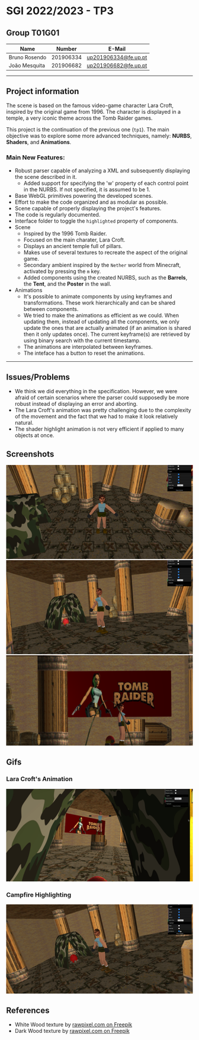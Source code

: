# SGI 2022/2023 - TP3

## Group T01G01
| Name             | Number    | E-Mail             |
| ---------------- | --------- | ------------------ |
| Bruno Rosendo         | 201906334 | up201906334@fe.up.pt                |
| João Mesquita         | 201906682 | up201906682@fe.up.pt                |

----
## Project information

The scene is based on the famous video-game character Lara Croft, inspired by the original game from 1996.
The character is displayed in a temple, a very iconic theme across the Tomb Raider games.

This project is the continuation of the previous one (`tp1`). The main objective was to explore some more advanced techniques, namely: **NURBS**, **Shaders**, and **Animations**.

### Main New Features:
- Robust parser capable of analyzing a XML and subsequently displaying the scene described in it.
  - Added support for specifying the 'w' property of each control point in the NURBS. If not specified, it is assumed to be 1.
- Base WebGL primitives powering the developed scenes.
- Effort to make the code organized and as modular as possible.
- Scene capable of properly displaying the project's features.
- The code is regularly documented.
- Interface folder to toggle the `highlighted` property of components.
- Scene
  - Inspired by the 1996 Tomb Raider.
  - Focused on the main charater, Lara Croft.
  - Displays an ancient temple full of pillars.
  - Makes use of several textures to recreate the aspect of the original game.
  - Secondary ambient inspired by the `Nether` world from Minecraft, activated by pressing the `m` key.
  - Added components using the created NURBS, such as the **Barrels**, the **Tent**, and the **Poster** in the wall.
- Animations
  - It's possible to animate components by using keyframes and transformations. These work hierarchically and can be shared between components.
  - We tried to make the animations as efficient as we could. When updating them, instead of updating all the components, we only update the ones that are actually animated (if an animation is shared then it only updates once). The current keyframe(s) are retrieved by using binary search with the current timestamp.
  - The animations are interpolated between keyframes.
  - The inteface has a button to reset the animations.
----
## Issues/Problems

- We think we did everything in the specification. However, we were afraid of certain scenarios where the parser could supposedly be more robust instead of displaying an error and aborting.
- The Lara Croft's animation was pretty challenging due to the complexity of the movement and the fact that we had to make it look relatively natural.
- The shader highlight animation is not very efficient if applied to many objects at once.

## Screenshots

![Screenshot 1](./screenshots/screenshot1.png)
![Screenshot 1](./screenshots/screenshot2.png)
![Screenshot 1](./screenshots/screenshot3.png)

## Gifs
### Lara Croft's Animation
![Lara Croft Animation](./screenshots/laraCroftAnimation.gif)

### Campfire Highlighting
![Campfire Highlighting](./screenshots/fireHighlight.gif)

## References

- White Wood texture by [rawpixel.com on Freepik](https://www.freepik.com/free-photo/white-wooden-floor_4139257.htm#query=white%20wood%20texture&position=0&from_view=keyword)
- Dark Wood texture by [rawpixel.com on Freepik](https://www.freepik.com/free-photo/black-wooden-floor_4139258.htm#query=black%20wood%20texture&position=2&from_view=search&track=ais)

